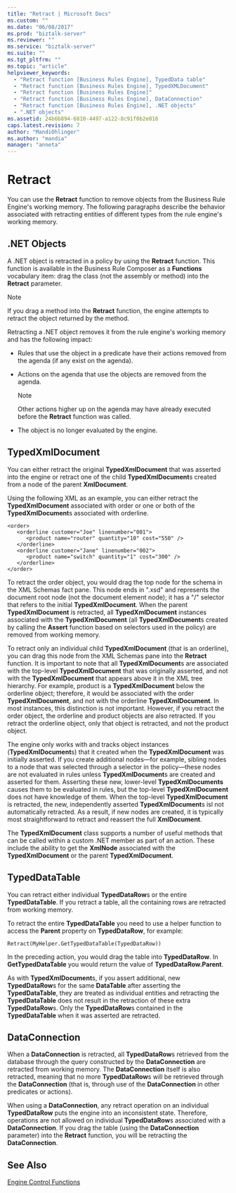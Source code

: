 ```yaml
---
title: "Retract | Microsoft Docs"
ms.custom: ""
ms.date: "06/08/2017"
ms.prod: "biztalk-server"
ms.reviewer: ""
ms.service: "biztalk-server"
ms.suite: ""
ms.tgt_pltfrm: ""
ms.topic: "article"
helpviewer_keywords: 
  - "Retract function [Business Rules Engine], TypedData table"
  - "Retract function [Business Rules Engine], TypedXMLDocument"
  - "Retract function [Business Rules Engine]"
  - "Retract function [Business Rules Engine], DataConnection"
  - "Retract function [Business Rules Engine], .NET objects"
  - ".NET objects"
ms.assetid: 24b6b894-6810-4497-a122-8c91f0b2e816
caps.latest.revision: 7
author: "MandiOhlinger"
ms.author: "mandia"
manager: "anneta"
---
```

# Retract
You can use the **Retract** function to remove objects from the Business Rule Engine's working memory. The following paragraphs describe the behavior associated with retracting entities of different types from the rule engine's working memory.  
  
## .NET Objects  
 A .NET object is retracted in a policy by using the **Retract** function. This function is available in the Business Rule Composer as a **Functions** vocabulary item: drag the class (not the assembly or method) into the **Retract** parameter.  
  
> [!NOTE]
>  If you drag a method into the **Retract** function, the engine attempts to retract the object returned by the method.  
  
 Retracting a .NET object removes it from the rule engine's working memory and has the following impact:  
  
-   Rules that use the object in a predicate have their actions removed from the agenda (if any exist on the agenda).  
  
-   Actions on the agenda that use the objects are removed from the agenda.  
  
    > [!NOTE]
    >  Other actions higher up on the agenda may have already executed before the **Retract** function was called.  
  
-   The object is no longer evaluated by the engine.  
  
## TypedXmlDocument  
 You can either retract the original **TypedXmlDocument** that was asserted into the engine or retract one of the child **TypedXmlDocument**s created from a node of the parent **XmlDocument**.  
  
 Using the following XML as an example, you can either retract the **TypedXmlDocument** associated with order or one or both of the **TypedXmlDocument**s associated with orderline.  
  
```  
<order>  
   <orderline customer="Joe" linenumber="001">  
      <product name="router" quantity="10" cost="550" />  
   </orderline>  
   <orderline customer="Jane" linenumber="002">  
      <product name="switch" quantity="1" cost="300" />  
   </orderline>  
</order>  
```  
  
 To retract the order object, you would drag the top node for the schema in the XML Schemas fact pane. This node ends in ".xsd" and represents the document root node (not the document element node); it has a "/" selector that refers to the initial **TypedXmlDocument**. When the parent **TypedXmlDocument** is retracted, all **TypedXmlDocument** instances associated with the **TypedXmlDocument** (all **TypedXmlDocument**s created by calling the **Assert** function based on selectors used in the policy) are removed from working memory.  
  
 To retract only an individual child **TypedXmlDocument** (that is an orderline), you can drag this node from the XML Schemas pane into the **Retract** function. It is important to note that all **TypedXmlDocument**s are associated with the top-level **TypedXmlDocument** that was originally asserted, and not with the **TypedXmlDocument** that appears above it in the XML tree hierarchy. For example, product is a **TypedXmlDocument** below the orderline object; therefore, it would be associated with the order **TypedXmlDocument**, and not with the orderline **TypedXmlDocument**. In most instances, this distinction is not important. However, if you retract the order object, the orderline and product objects are also retracted. If you retract the orderline object, only that object is retracted, and not the product object.  
  
 The engine only works with and tracks object instances (**TypedXmlDocument**s) that it created when the **TypedXmlDocument** was initially asserted. If you create additional nodes—for example, sibling nodes to a node that was selected through a selector in the policy—these nodes are not evaluated in rules unless **TypedXmlDocument**s are created and asserted for them. Asserting these new, lower-level **TypedXmlDocuments** causes them to be evaluated in rules, but the top-level **TypedXmlDocument** does not have knowledge of them. When the top-level **TypedXmlDocument** is retracted, the new, independently asserted **TypedXmlDocument**s isl not automatically retracted. As a result, if new nodes are created, it is typically most straightforward to retract and reassert the full **XmlDocument**.  
  
 The **TypedXmlDocument** class supports a number of useful methods that can be called within a custom .NET member as part of an action. These include the ability to get the **XmlNode** associated with the **TypedXmlDocument** or the parent **TypedXmlDocument**.  
  
## TypedDataTable  
 You can retract either individual **TypedDataRow**s or the entire **TypedDataTable**. If you retract a table, all the containing rows are retracted from working memory.  
  
 To retract the entire **TypedDataTable** you need to use a helper function to access the **Parent** property on **TypedDataRow**, for example:  
  
```  
Retract(MyHelper.GetTypedDataTable(TypedDataRow))  
```  
  
 In the preceding action, you would drag the table into **TypedDataRow**. In **GetTypedDataTable** you would return the value of **TypedDataRow.Parent**.  
  
 As with **TypedXmlDocument**s, if you assert additional, new **TypedDataRow**s for the same **DataTable** after asserting the **TypedDataTable**, they are treated as individual entities and retracting the **TypedDataTable** does not result in the retraction of these extra **TypedDataRow**s. Only the **TypedDataRow**s contained in the **TypedDataTable** when it was asserted are retracted.  
  
## DataConnection  
 When a **DataConnection** is retracted, all **TypedDataRow**s retrieved from the database through the query constructed by the **DataConnection** are retracted from working memory. The **DataConnection** itself is also retracted, meaning that no more **TypedDataRow**s will be retrieved through the **DataConnection** (that is, through use of the **DataConnection** in other predicates or actions).  
  
 When using a **DataConnection**, any retract operation on an individual **TypedDataRow** puts the engine into an inconsistent state. Therefore, operations are not allowed on individual **TypedDataRow**s associated with a **DataConnection**. If you drag the table (using the **DataConnection** parameter) into the **Retract** function, you will be retracting the **DataConnection**.  
  
## See Also  
 [Engine Control Functions](../core/engine-control-functions.md)